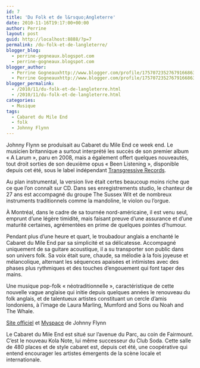 ```yaml
---
id: 7
title: 'Du Folk et de l&rsquo;Angleterre'
date: 2010-11-16T19:17:00+00:00
author: Perrine
layout: post
guid: http://localhost:8888/?p=7
permalink: /du-folk-et-de-langleterre/
blogger_blog:
  - perrine-gogneaux.blogspot.com
  - perrine-gogneaux.blogspot.com
blogger_author:
  - Perrine Gogneauxhttp://www.blogger.com/profile/17570723527679166863noreply@blogger.com
  - Perrine Gogneauxhttp://www.blogger.com/profile/17570723527679166863noreply@blogger.com
blogger_permalink:
  - /2010/11/du-folk-et-de-langleterre.html
  - /2010/11/du-folk-et-de-langleterre.html
categories:
  - Musique
tags:
  - Cabaret du Mile End
  - folk
  - Johnny Flynn
---
```

Johnny Flynn se produisait au Cabaret du Mile End ce week end. Le musicien britannique a surtout interprété les succès de son premier album « A Larum », paru en 2008, mais a également offert quelques nouveautés, tout droit sorties de son deuxième opus « Been Listening », disponible depuis cet été, sous le label indépendant [Transgressive Records](http://www.transgressiverecords.co.uk/).<!--more-->

Au plan instrumental, la version live était certes beaucoup moins riche que ce que l’on connaît sur CD. Dans ses enregistrements studio, le chanteur de 27 ans est accompagné du groupe The Sussex Wit et de nombreux instruments traditionnels comme la mandoline, le violon ou l’orgue.

<div class="MsoNormal">
  <p>
    À Montréal, dans le cadre de sa tournée nord-américaine, il est venu seul, emprunt d’une légère timidité, mais faisant preuve d’une assurance et d’une maturité certaines, agrémentées en prime de quelques pointes d’humour.
  </p>
  
  <p>
    Pendant plus d’une heure et quart, le troubadour anglais a enchanté le Cabaret du Mile End par sa simplicité et sa délicatesse. Accompagné uniquement de sa guitare acoustique, il a su transporter son public dans son univers folk. Sa voix était sure, chaude, sa mélodie à la fois joyeuse et mélancolique, alternant les séquences apaisées et intimistes avec des phases plus rythmiques et des touches d’engouement qui font taper des mains.
  </p>
  
  <p>
    Une musique pop-folk « néotraditionnelle », caractéristique de cette nouvelle vague anglaise qui initie depuis quelques années le renouveau du folk anglais, et de talentueux artistes constituant un cercle d’amis londoniens, à l’image de Laura Marling, Mumford and Sons ou Noah and The Whale.
  </p>
  
  <p>
    <a href="http://johnny-flynn.com/index.php">Site officiel</a> et <a href="http://www.myspace.com/johnnyflynn">Myspace</a> de Johnny Flynn
  </p>
  
  <p>
    Le Cabaret du Mile End est situé sur l’avenue du Parc, au coin de Fairmount. C’est le nouveau Kola Note, lui même successeur du Club Soda. Cette salle de 480 places et de style cabaret est, depuis cet été, une coopérative qui entend encourager les artistes émergents de la scène locale et internationale.
  </p>
</div>